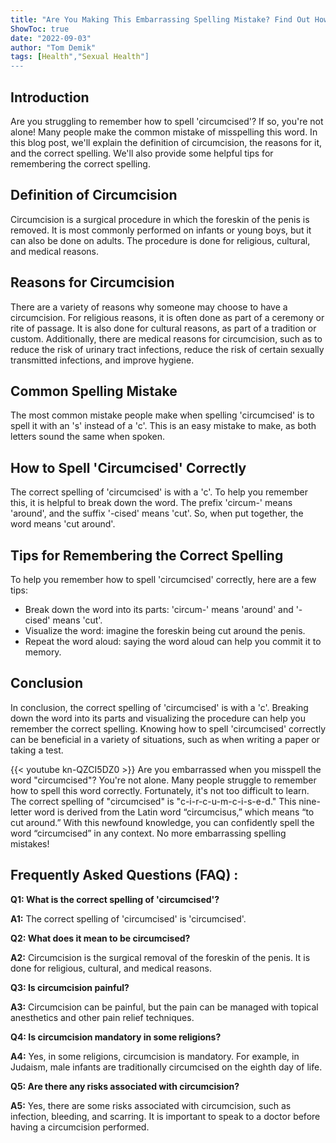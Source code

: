 ```yaml
---
title: "Are You Making This Embarrassing Spelling Mistake? Find Out How to Spell 'Circumcised' Now!"
ShowToc: true 
date: "2022-09-03"
author: "Tom Demik" 
tags: [Health","Sexual Health"]
---
```

## Introduction
Are you struggling to remember how to spell 'circumcised'? If so, you're not alone! Many people make the common mistake of misspelling this word. In this blog post, we'll explain the definition of circumcision, the reasons for it, and the correct spelling. We'll also provide some helpful tips for remembering the correct spelling. 

## Definition of Circumcision
Circumcision is a surgical procedure in which the foreskin of the penis is removed. It is most commonly performed on infants or young boys, but it can also be done on adults. The procedure is done for religious, cultural, and medical reasons.

## Reasons for Circumcision
There are a variety of reasons why someone may choose to have a circumcision. For religious reasons, it is often done as part of a ceremony or rite of passage. It is also done for cultural reasons, as part of a tradition or custom. Additionally, there are medical reasons for circumcision, such as to reduce the risk of urinary tract infections, reduce the risk of certain sexually transmitted infections, and improve hygiene.

## Common Spelling Mistake
The most common mistake people make when spelling 'circumcised' is to spell it with an 's' instead of a 'c'. This is an easy mistake to make, as both letters sound the same when spoken.

## How to Spell 'Circumcised' Correctly
The correct spelling of 'circumcised' is with a 'c'. To help you remember this, it is helpful to break down the word. The prefix 'circum-' means 'around', and the suffix '-cised' means 'cut'. So, when put together, the word means 'cut around'. 

## Tips for Remembering the Correct Spelling
To help you remember how to spell 'circumcised' correctly, here are a few tips: 

- Break down the word into its parts: 'circum-' means 'around' and '-cised' means 'cut'. 
- Visualize the word: imagine the foreskin being cut around the penis. 
- Repeat the word aloud: saying the word aloud can help you commit it to memory. 

## Conclusion
In conclusion, the correct spelling of 'circumcised' is with a 'c'. Breaking down the word into its parts and visualizing the procedure can help you remember the correct spelling. Knowing how to spell 'circumcised' correctly can be beneficial in a variety of situations, such as when writing a paper or taking a test.

{{< youtube kn-QZCI5DZ0 >}} 
Are you embarrassed when you misspell the word "circumcised"? You're not alone. Many people struggle to remember how to spell this word correctly. Fortunately, it's not too difficult to learn. The correct spelling of "circumcised" is "c-i-r-c-u-m-c-i-s-e-d." This nine-letter word is derived from the Latin word “circumcisus,” which means “to cut around.” With this newfound knowledge, you can confidently spell the word “circumcised” in any context. No more embarrassing spelling mistakes!

## Frequently Asked Questions (FAQ) :
**Q1: What is the correct spelling of 'circumcised'?**

**A1:** The correct spelling of 'circumcised' is 'circumcised'.

**Q2: What does it mean to be circumcised?**

**A2:** Circumcision is the surgical removal of the foreskin of the penis. It is done for religious, cultural, and medical reasons.

**Q3: Is circumcision painful?**

**A3:** Circumcision can be painful, but the pain can be managed with topical anesthetics and other pain relief techniques.

**Q4: Is circumcision mandatory in some religions?**

**A4:** Yes, in some religions, circumcision is mandatory. For example, in Judaism, male infants are traditionally circumcised on the eighth day of life.

**Q5: Are there any risks associated with circumcision?**

**A5:** Yes, there are some risks associated with circumcision, such as infection, bleeding, and scarring. It is important to speak to a doctor before having a circumcision performed.





